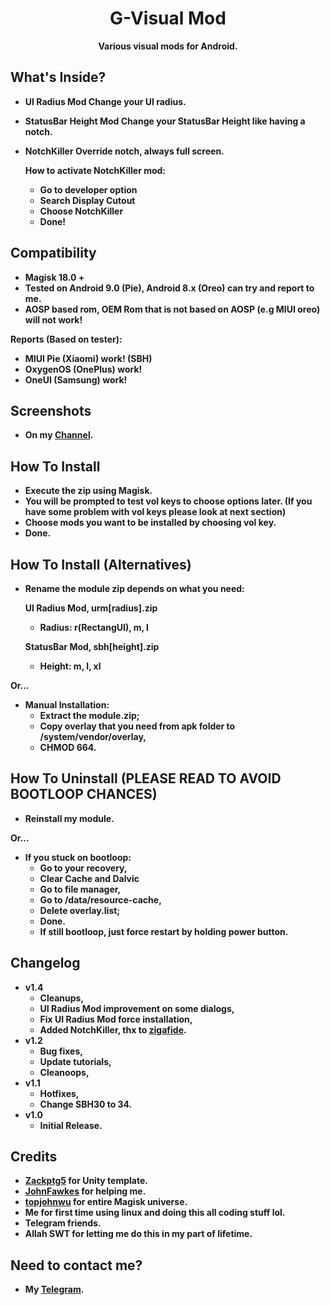 <h1 align="center">G-Visual Mod</h1>

<div align="center">
  <strong>Various visual mods for Android.
</div>

## What's Inside?
- UI Radius Mod
  Change your UI radius.
- StatusBar Height Mod
  Change your StatusBar Height like having a notch.
- NotchKiller
  Override notch, always full screen.
  
  How to activate NotchKiller mod:
  - Go to developer option
  - Search Display Cutout
  - Choose NotchKiller
  - Done!
  
## Compatibility
- Magisk 18.0 +
- Tested on Android 9.0 (Pie), Android 8.x (Oreo) can try and report to me.
- AOSP based rom, OEM Rom that is not based on AOSP (e.g MIUI oreo) will not work!

Reports (Based on tester):
- MIUI Pie (Xiaomi) work! (SBH)
- OxygenOS (OnePlus) work!
- OneUI (Samsung) work!

## Screenshots
- On my <a href="https://t.me/tzupdates">Channel</a>.

## How To Install
- Execute the zip using Magisk.
- You will be prompted to test vol keys to choose options later. (If you have some problem with vol keys please look at next section)
- Choose mods you want to be installed by choosing vol key.
- Done.

## How To Install (Alternatives)
- Rename the module zip depends on what you need:

  UI Radius Mod, urm[radius].zip
  - Radius: r(RectangUI), m, l

  StatusBar Mod, sbh[height].zip
  - Height: m, l, xl

Or...

- Manual Installation:
  - Extract the module.zip;
  - Copy overlay that you need from apk folder to /system/vendor/overlay,
  - CHMOD 664.

## How To Uninstall (PLEASE READ TO AVOID BOOTLOOP CHANCES)
- Reinstall my module.

Or...

- If you stuck on bootloop:
  - Go to your recovery,
  - Clear Cache and Dalvic
  - Go to file manager,
  - Go to /data/resource-cache,
  - Delete overlay.list;
  - Done.
  - If still bootloop, just force restart by holding power button.

## Changelog
- v1.4
  - Cleanups,
  - UI Radius Mod improvement on some dialogs,
  - Fix UI Radius Mod force installation,
  - Added NotchKiller, thx to <a href="https://github.com/zigafide">zigafide</a>.
- v1.2
  - Bug fixes,
  - Update tutorials,
  - Cleanoops,
- v1.1
  - Hotfixes,
  - Change SBH30 to 34.
- v1.0
  - Initial Release.

## Credits
- <a href="https://github.com/Zackptg5">Zackptg5</a> for Unity template.
- <a href="https://github.com/JohnFawkes">JohnFawkes</a> for helping me.
- <a href="https://github.com/topjohnwu">topjohnwu</a> for entire Magisk universe.
- Me for first time using linux and doing this all coding stuff lol.
- Telegram friends.
- Allah SWT for letting me do this in my part of lifetime.

## Need to contact me?
- My <a href="https://t.me/Gnonymous7">Telegram</a>.
